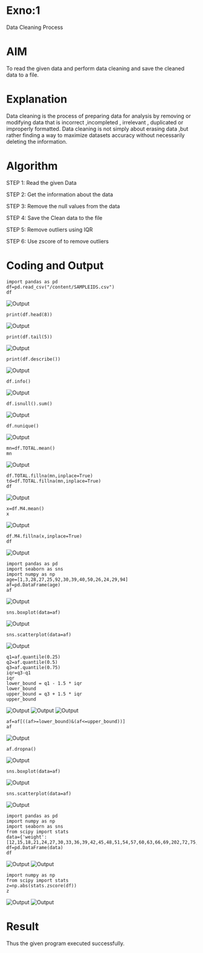 # Exno:1
Data Cleaning Process

# AIM
To read the given data and perform data cleaning and save the cleaned data to a file.

# Explanation
Data cleaning is the process of preparing data for analysis by removing or modifying data that is incorrect ,incompleted , irrelevant , duplicated or improperly formatted. Data cleaning is not simply about erasing data ,but rather finding a way to maximize datasets accuracy without necessarily deleting the information.

# Algorithm
STEP 1: Read the given Data

STEP 2: Get the information about the data

STEP 3: Remove the null values from the data

STEP 4: Save the Clean data to the file

STEP 5: Remove outliers using IQR

STEP 6: Use zscore of to remove outliers

# Coding and Output
```
import pandas as pd
df=pd.read_csv("/content/SAMPLEIDS.csv")
df
```
![Output](<ds 1-1.png>)

```
print(df.head(8))
```
![Output](ds2.png)

```
print(df.tail(5))
```
![Output](ds3.png)

```
print(df.describe())
```
![Output](ds4.png)

```
df.info()
```
![Output](ds5.png)

```
df.isnull().sum()
```
![Output](df6.png)

```
df.nunique()
```
![Output](df7.png)

```
mn=df.TOTAL.mean()
mn
```
![Output](df8.png)

```
df.TOTAL.fillna(mn,inplace=True)
td=df.TOTAL.fillna(mn,inplace=True)
df
```
![Output](df9.png)

```
x=df.M4.mean()
x
```
![Output](df10.png)

```
df.M4.fillna(x,inplace=True)
df
```
![Output](df11.png)

```
import pandas as pd
import seaborn as sns
import numpy as np
age=[1,3,28,27,25,92,30,39,40,50,26,24,29,94]
af=pd.DataFrame(age)
af
```
![Output](df12.png)

```
sns.boxplot(data=af)
```
![Output](df13.png)

```
sns.scatterplot(data=af)
```
![Output](df14.png)

```
q1=af.quantile(0.25)
q2=af.quantile(0.5)
q3=af.quantile(0.75)
iqr=q3-q1
iqr
lower_bound = q1 - 1.5 * iqr
lower_bound
upper_bound = q3 + 1.5 * iqr
upper_bound
```
![Output](<Screenshot 2024-03-04 233242.png>)
![Output](<Screenshot 2024-03-04 233253.png>)
![Output](<Screenshot 2024-03-04 233304.png>)

```
af=af[((af>=lower_bound)&(af<=upper_bound))]
af
```
![Output](df16.png)

```
af.dropna()
```
![Output](df17.png)

```
sns.boxplot(data=af)
```
![Output](df18.png)

```
sns.scatterplot(data=af)
```
![Output](df19.png)

```
import pandas as pd
import numpy as np
import seaborn as sns
from scipy import stats
data={'weight':[12,15,18,21,24,27,30,33,36,39,42,45,48,51,54,57,60,63,66,69,202,72,75,78,81,84,232,87,90,93,96,99,258]}
df=pd.DataFrame(data)
df
```
![Output](<Screenshot 2024-03-04 234924.png>)
![Output](<Screenshot 2024-03-04 234941.png>)

```
import numpy as np
from scipy import stats
z=np.abs(stats.zscore(df))
z
```
![Output](df22.png)
![Output](df23.png)

# Result
Thus the given program executed successfully.
